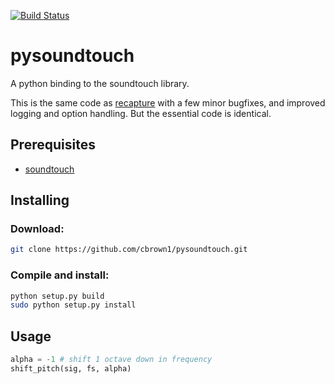 [![Build Status](https://travis-ci.org/cbrown1/pysoundtouch.svg?branch=master)](https://travis-ci.org/cbrown1/pysoundtouch)

# pysoundtouch

A python binding to the soundtouch library.

This is the same code as [recapture](https://gist.github.com/jedahu/5028736#file-multichannel-play-record-jack-md) with a few minor bugfixes, and improved logging and option handling. But the essential code is identical.

## Prerequisites

- [soundtouch](https://www.surina.net/soundtouch/)

## Installing

### Download:

```bash
git clone https://github.com/cbrown1/pysoundtouch.git
```

### Compile and install:

```bash
python setup.py build
sudo python setup.py install
```

## Usage
```python
alpha = -1 # shift 1 octave down in frequency
shift_pitch(sig, fs, alpha)
```
